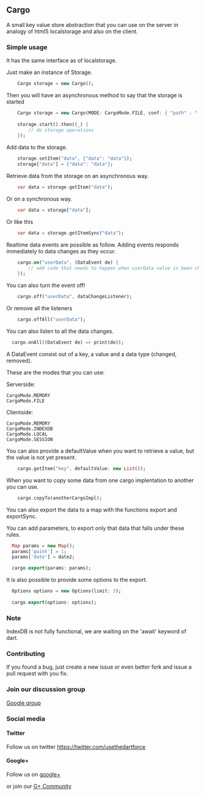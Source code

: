 ## Cargo ##

A small key value store abstraction that you can use on the server in analogy of html5 localstorage and also on the client.

### Simple usage ###

It has the same interface as of localstorage.

Just make an instance of Storage.
```dart
	Cargo storage = new Cargo();
```

Then you will have an asynchronous method to say that the storage is started

```dart
	Cargo storage = new Cargo(MODE: CargoMode.FILE, conf: { "path" : "../store/" });
  
  	storage.start().then((_) {
  		// do storage operations
  	});
```
Add data to the storage.
```dart
	storage.setItem("data", {"data": "data"});
	storage["data"] = {"data": "data"};
```	
Retrieve data from the storage on an asynchronous way.
```dart
	var data = storage.getItem("data");
```
Or on a synchronous way.
```dart
	var data = storage["data"];
```
Or like this	
```dart	
	var data = storage.getItemSync("data");
```	
Realtime data events are possible as follow.
Adding events responds immediately to data changes as they occur. 
```dart
	cargo.on("userData", (DataEvent de) {
	  	// add code that needs to happen when userData value is been changed
	});
```
You can also turn the event off!
```dart
	cargo.off("userData", dataChangeListener);
```
Or remove all the listeners
```dart
	cargo.offAll("userData");
```	
You can also listen to all the data changes.
```dart
  cargo.onAll((DataEvent de) => print(de));
```
A DataEvent consist out of a key, a value and a data type (changed, removed).
	
These are the modes that you can use:

Serverside:

	CargoMode.MEMORY
  	CargoMode.FILE

Clientside:

	CargoMode.MEMORY
  	CargoMode.INDEXDB
  	CargoMode.LOCAL
  	CargoMode.SESSION
  	
You can also provide a defaultValue when you want to retrieve a value, but the value is not yet present.
```dart
	cargo.getItem("key", defaultValue: new List());
```	
When you want to copy some data from one cargo implentation to another you can use.
```dart
	cargo.copyTo(anotherCargoImpl);
```	
You can also export the data to a map with the functions export and exportSync.

You can add parameters, to export only that data that falls under these rules.
```dart
  Map params = new Map();
  params['point'] = 1;
  params['date'] = date2;

  cargo.export(params: params);
```
It is also possible to provide some options to the export.
```dart
  Options options = new Options(limit: 3);
  
  cargo.export(options: options);
```	
### Note ###

IndexDB is not fully functional, we are waiting on the 'await' keyword of dart.

### Contributing ###
 
If you found a bug, just create a new issue or even better fork and issue a
pull request with you fix.

### Join our discussion group ###

[Google group](https://groups.google.com/forum/#!forum/dart-force)

### Social media ###

#### Twitter ####

Follow us on twitter https://twitter.com/usethedartforce

#### Google+ ####

Follow us on [google+](https://plus.google.com/111406188246677273707)

or join our [G+ Community](https://plus.google.com/u/0/communities/109050716913955926616) 
